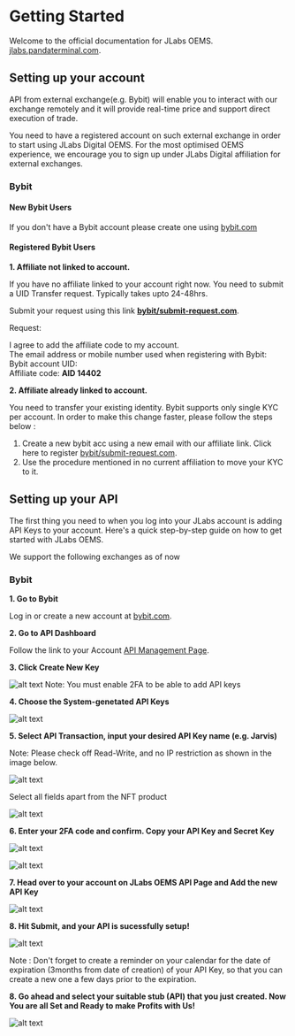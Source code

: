 # Getting Started

Welcome to the official documentation for JLabs OEMS.  [jlabs.pandaterminal.com](https://jlabs.pandaterminal.com/).

## Setting up your account

API from external exchange(e.g. Bybit) will enable you to interact with our exchange remotely and it will provide real-time price and support direct execution of trade.

You need to have a registered account on such external exchange in order to start using JLabs Digital OEMS. For the most optimised OEMS experience, we encourage you to sign up under JLabs Digital affiliation for external exchanges.

### Bybit

#### New Bybit Users

If you don't have a Bybit account please create one using [bybit.com](https://partner.bybit.com/b/14402)

#### Registered Bybit Users

**1. Affiliate not linked to account.**

If you have no affiliate linked to your account right now. You need to submit a UID Transfer request. Typically takes upto 24-48hrs.

Submit your request using this link **[bybit/submit-request.com](https://www.bybit.com/en/help-center/s/webform?state=421)**.

Request: 

I agree to add the affiliate code to my account. <br/>
The email address or mobile number used when registering with Bybit:<br/>
Bybit account UID: <br/>
Affiliate code: **AID 14402**

**2. Affiliate already linked to account.**

You need to transfer your existing identity. Bybit supports only single KYC per account. In order to make this change faster, please follow the steps below :

1. Create a new bybit acc using a new email with our affiliate link. Click here to register [bybit/submit-request.com](https://www.bybit.com/en/help-center/s/webform?state=421).
2. Use the procedure mentioned in no current affiliation to move your KYC to it.

## Setting up your API

The first thing you need to when you log into your JLabs account is adding API Keys to your account. Here's a quick step-by-step guide on how to get started with JLabs OEMS.

We support the following exchanges as of now

### Bybit

**1. Go to Bybit**

Log in or create a new account at [bybit.com](https://partner.bybit.com/b/14402).

**2. Go to API Dashboard**

Follow the link to your Account [API Management Page](https://www.bybit.com/app/user/api-management).

**3. Click Create New Key**

![alt text](assets/images/tutorial1.png)
Note: You must enable 2FA to be able to add API keys

**4. Choose the System-genetated API Keys**

![alt text](assets/images/tutorial2.png)

**5. Select API Transaction, input your desired API Key name (e.g. Jarvis)**

Note: Please check off Read-Write, and no IP restriction as shown in the image below.

![alt text](assets/images/tutorial3.png)

Select all fields apart from the NFT product

![alt text](assets/images/tutorial4.png)


**6. Enter your 2FA code and confirm. Copy your API Key and Secret Key**

![alt text](assets/images/tutorial5.png)

![alt text](assets/images/tutorial6.png)

**7. Head over to your account on JLabs OEMS API Page and Add the new API Key**

![alt text](assets/images/tutorial7.png)

**8. Hit Submit, and your API is sucessfully setup!**

![alt text](assets/images/tutorial8.png)

Note : Don't forget to create a reminder on your calendar for the date of expiration (3months from date of creation) of your API Key, so that you can create a new one a few days prior to the expiration.

**8. Go ahead and select your suitable stub (API) that you just created. Now You are all Set and Ready to make Profits with Us!**

![alt text](assets/images/tutorial9.png)


